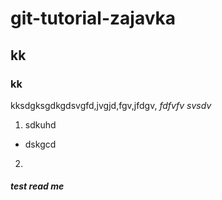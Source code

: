 # git-tutorial-zajavka
## kk
### kk
kksdgksgdkgdsvgfd,jvgjd,fgv,jfdgv, _fdfvfv_ *svsdv*
1. sdkuhd
+ dskgcd
2. 
##### test read me